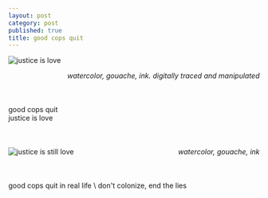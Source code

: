 ```yaml
---
layout: post
category: post
published: true
title: good cops quit
---
```

![justice is love]({{site.baseurl}}/media/good-cops-quit.jpeg)
<!--more-->
<span class='date' style='float:right;'>*watercolor, gouache, ink. digitally traced and manipulated*</span>  \
  \
  \
  \
good cops quit   
justice is love    \
  \
  \
  \
![justice is still love]({{site.baseurl}}/media/good-cops-quit-painting.jpeg)
<span class='date' style='float:right;'>*watercolor, gouache, ink*</span>  \
  \
  \
  \
good cops quit in real life  \ 
don't colonize, end the lies
